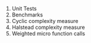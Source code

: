 1. Unit Tests
2. Benchmarks
3. Cyclic complexity measure
4. Halstead complexity measure
5. Weighted micro function calls